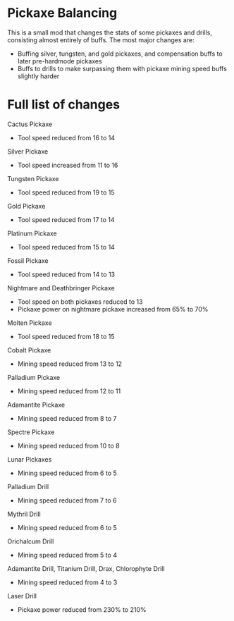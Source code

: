 # Pickaxe Balancing
This is a small mod that changes the stats of some pickaxes and drills, consisting almost entirely of buffs.
The most major changes are:
* Buffing silver, tungsten, and gold pickaxes, and compensation buffs to later pre-hardmode pickaxes
* Buffs to drills to make surpassing them with pickaxe mining speed buffs slightly harder

# Full list of changes
Cactus Pickaxe
* Tool speed reduced from 16 to 14

Silver Pickaxe
* Tool speed increased from 11 to 16

Tungsten Pickaxe
* Tool speed reduced from 19 to 15

Gold Pickaxe
* Tool speed reduced from 17 to 14

Platinum Pickaxe
* Tool speed reduced from 15 to 14

Fossil Pickaxe
* Tool speed reduced from 14 to 13

Nightmare and Deathbringer Pickaxe
* Tool speed on both pickaxes reduced to 13
* Pickaxe power on nightmare pickaxe increased from 65% to 70%

Molten Pickaxe
* Tool speed reduced from 18 to 15

Cobalt Pickaxe
* Mining speed reduced from 13 to 12

Palladium Pickaxe
* Mining speed reduced from 12 to 11

Adamantite Pickaxe
* Mining speed reduced from 8 to 7

Spectre Pickaxe
* Mining speed reduced from 10 to 8

Lunar Pickaxes
* Mining speed reduced from 6 to 5

Palladium Drill
* Mining speed reduced from 7 to 6

Mythril Drill
* Mining speed reduced from 6 to 5

Orichalcum Drill
* Mining speed reduced from 5 to 4

Adamantite Drill, Titanium Drill, Drax, Chlorophyte Drill
* Mining speed reduced from 4 to 3

Laser Drill
* Pickaxe power reduced from 230% to 210%
